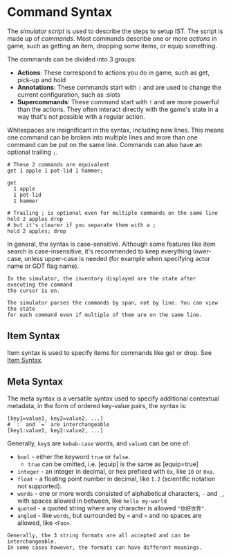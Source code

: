 # Command Syntax

The *simulator script* is used to describe the steps to setup IST. The script is made up of *commands*.
Most commands describe one or more *actions* in game, such as getting an item, dropping some items, or equip something.

The commands can be divided into 3 groups:
- **Actions**: These correspond to actions you do in game, such as <skyb>get</skyb>, <skyb>pick-up</skyb> and <skyb>hold</skyb>
- **Annotations**: These commands start with `:` and are used to change the current configuration, such as <skyb>:slots</skyb>
- **Supercommands**: These command start with `!` and are more powerful than the actions.
  They often interact directly with the game's state in a way that's not possible with a regular action.

Whitespaces are insignificant in the syntax, including new lines.
This means one command can be broken into multiple lines and more than one command
can be put on the same line.
Commands can also have an optional trailing `;`.

```skybook
# These 2 commands are equivalent
get 1 apple 1 pot-lid 1 hammer;

get
  1 apple
  1 pot-lid
  1 hammer

# Trailing ; is optional even for multiple commands on the same line
hold 2 apples drop
# but it's clearer if you separate them with a ;
hold 2 apples; drop
```

In general, the syntax is case-sensitive. Although some features like item search is case-insensitive,
it's recommended to keep everything lower-case, unless upper-case is needed (for example
when specifying actor name or GDT flag name).

```admonish note
In the simulator, the inventory displayed are the state after executing the command
the cursor is on.

The simulator parses the commands by span, not by line. You can view the state
for each command even if multiple of them are on the same line.
```

## Item Syntax
Item syntax is used to specify items for commands like <skyb>get</skyb> or <skyb>drop</skyb>.
See [Item Syntax](./syntax_item.md).

## Meta Syntax
The meta syntax is a versatile syntax used to specify additional contextual metadata,
in the form of ordered key-value pairs, the syntax is:

```skybook
[key1=value1, key2=value2, ...]
# `:` and `=` are interchangeable
[key1:value1, key2:value2, ...]
```

Generally, `key`s are `kebab-case` words, and `value`s can be one of:
- `bool` - either the keyword `true` or `false`.
  - `true` can be omitted, i.e. <skyb>[equip]</skyb> is the same as <skyb>[equip=true]</skyb>
- `integer` - an integer in decimal, or hex prefixed with `0x`, like `10` or `0xa`.
- `float` - a floating point number in decimal, like `1.2` (scientific notation not supported).
- `words` - one or more words consisted of alphabetical characters, `-` and `_`, with spaces allowed in between,
  like `hello my-world`
- `quoted` - a quoted string where any character is allowed `"你好世界"`.
- `angled` - like `words`, but surrounded by `<` and `>` and no spaces are allowed,
  like `<Foo>`.

```admonish tip
Generally, the 3 string formats are all accepted and can be interchangeable.
In some cases however, the formats can have different meanings.
```

